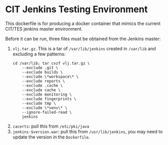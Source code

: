 # CIT Jenkins Testing Environment

This dockerfile is for producing a docker container that mimics the current CIT/TES jenkins master environment.

Before it can be run, three files must be obtained from the Jenkins master:

1. `vlj.tar.gz`. This is a tar of `/var/lib/jenkins` created in `/var/lib` and excluding a few patterns:
   ```
   cd /var/lib; tar cvzf vlj.tar.gz \
       --exclude .git \
       --exclude builds \
       --exclude \*workspace\* \
       --exclude reports \
       --exclude .cache \
       --exclude cache \
       --exclude monitoring \
       --exclude fingerprints \
       --exclude tmp \
       --exclude \*venv\* \
       --ignore-failed-read \
       jenkins
   ```
1. `cacerts`: pull this from `/etc/pki/java`
1. `jenkins-$version.war`: pull this from `/usr/lib/jenkins`, you may need to update the version in the `Dockerfile`.
